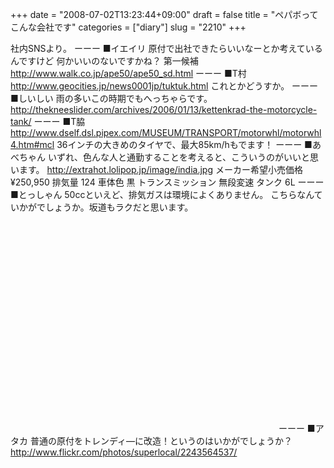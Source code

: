 +++
date = "2008-07-02T13:23:44+09:00"
draft = false
title = "ペパボってこんな会社です"
categories = ["diary"]
slug = "2210"
+++

社内SNSより。
ーーー
■イエイリ
原付で出社できたらいいなーとか考えているんですけど
何かいいのないですかね？
第一候補
<a href="http://www.walk.co.jp/ape50/ape50_sd.html" target="_blank">http://www.walk.co.jp/ape50/ape50_sd.html</a>
ーーー
■T村
<a href="http://www.geocities.jp/news0001jp/tuktuk.html" target="_blank">http://www.geocities.jp/news0001jp/tuktuk.html</a>
これとかどうすか。
ーーー
■しいしい
雨の多いこの時期でもへっちゃらです。
<a href="http://thekneeslider.com/archives/2006/01/13/kettenkrad-the-motorcycle-tank/" target="_blank">http://thekneeslider.com/archives/2006/01/13/kettenkrad-the-motorcycle-tank/</a>
ーーー
■T脇
<a href="http://www.dself.dsl.pipex.com/MUSEUM/TRANSPORT/motorwhl/motorwhl4.htm#mcl" target="_blank">http://www.dself.dsl.pipex.com/MUSEUM/TRANSPORT/motorwhl/motorwhl4.htm#mcl</a>
36インチの大きめのタイヤで、最大85km/hもでます！
ーーー
■あべちゃん
いずれ、色んな人と通勤することを考えると、こういうのがいいと思います。
<a href="http://extrahot.lolipop.jp/image/india.jpg" target="_blank">http://extrahot.lolipop.jp/image/india.jpg</a>
メーカー希望小売価格 &yen;250,950
排気量 124
車体色 黒
トランスミッション 無段変速
タンク 6L
ーーー
■とっしゃん
50ccといえど、排気ガスは環境によくありません。
こちらなんていかがでしょうか。坂道もラクだと思います。
<object height="350" width="425"><param name="movie" value="http://www.youtube.com/v/O-1xm8415UQ"><param name="wmode" value="transparent"><embed src="http://www.youtube.com/v/O-1xm8415UQ" type="application/x-shockwave-flash" wmode="transparent" height="350" width="425"></object>
ーーー
■アタカ
普通の原付をトレンディ―に改造！というのはいかがでしょうか？
<a href="http://www.flickr.com/photos/superlocal/2243564537/" target="_blank">http://www.flickr.com/photos/superlocal/2243564537/ </a>
